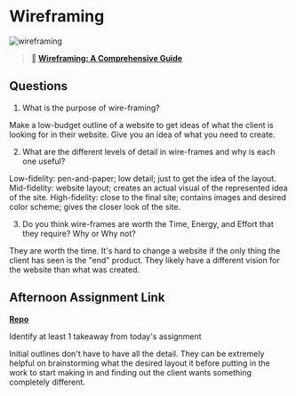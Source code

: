 # Wireframing

![wireframing](https://bcw.blob.core.windows.net/public/img/courses/2293087935019893)

> **📖 [Wireframing: A Comprehensive Guide](https://codeworksacademy.com/fs-student-guide/resources/wk1/06-Wireframing)**

## Questions

1. What is the purpose of wire-framing? 

Make a low-budget outline of a website to get ideas of what the client is looking for in their website. Give you an idea of what you need to create.

2. What are the different levels of detail in wire-frames and why is each one useful?

Low-fidelity: pen-and-paper; low detail; just to get the idea of the layout.
Mid-fidelity: website layout; creates an actual visual of the represented idea of the site.
High-fidelity: close to the final site; contains images and desired color scheme; gives the closer look of the site.

3. Do you think wire-frames are worth the Time, Energy, and Effort that they require? Why or Why not?

They are worth the time. It's hard to change a website if the only thing the client has seen is the "end" product. They likely have a different vision for the website than what was created.

## Afternoon Assignment Link

**[Repo](https://github.com/kyleem20/<ASSIGNMENT_REPO>)**

Identify at least 1 takeaway from today's assignment

Initial outlines don't have to have all the detail. They can be extremely helpful on brainstorming what the desired layout it before putting in the work to start making in and finding out the client wants something completely different.
